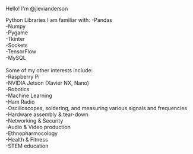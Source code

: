 Hello! I'm @jlevianderson

Python Libraries I am familiar with:
-Pandas <br>
-Numpy <br>
-Pygame <br>
-Tkinter <br>
-Sockets <br>
-TensorFlow <br>
-MySQL <br>
<br>
Some of my other interests include: <br>
-Raspberry Pi <br>
-NVIDIA Jetson (Xavier NX, Nano) <br>
-Robotics <br>
-Machine Learning <br>
-Ham Radio <br>
-Oscilloscopes, soldering, and measuring various signals and frequencies <br>
-Hardware assembly & tear-down <br>
-Networking & Security <br>
-Audio & Video production <br>
-Ethnopharmocology <br>
-Health & Fitness <br>
-STEM education
